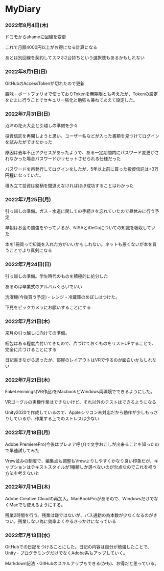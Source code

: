 # MyDiary
### 2022年8月4日(木)
<p>ドコモからahamoに回線を変更</p>
<p>これで月額4000円以上がお得になる計算になる</p>
<p>あとは別回線を契約してスマホ2台持ちという選択肢もあるかもしれない</p>

### 2022年8月1日(日)
<p>GitHubのAccessTokenが切れたので更新</p>
<p>趣味・ポートフォリオで使っておりTokenを無期限とも考えたが、Tokenの設定をたまに行うことでセキュリー強化と勉強も兼ねてあえて設定した。</p>


### 2022年7月31日(日)
<p>沼津の花火大会と引越しの準備を少々</p>
<p>投資信託を再開しようと思い、ユーザー名などが入った書類を見つけてログインを試みたができなかった</p>
<p>原因は去年不正アクセスがあったようで、ある一定期間内にパスワード変更がされなかった場合パスワードがリセットさせられる仕様だった</p>
<p>パスワードを再発行してログインをしたが、5年以上前に買った投資信託は+3万円程になっていた。</p>
<p>積み立て投資は銘柄を間違えなければほぼ成功することはわかった</p>


### 2022年7月25日(月)
<p>引っ越しの準備。ガス・水道に関しての手続きを忘れていたので昼休みに行う予定</p>
<p>早朝はお金の勉強をやっているが、NISAとiDeCoについての知識を吸収していた</p>
<p>本を1冊買って知識を入れた方がいいかもしれない。ネットも悪くないが本を買うことでより真剣になる</p>


### 2022年7月24日(日)
<p>引っ越しの準備。学生時代のものを積極的に処分した</p>
<p>あるのは卒業式のアルバムぐらいでいい</p>
<p>洗濯機(今後買う予定)・レンジ・冷蔵庫のめぼしはつけた。</p>
<p>下見をビックカメラにお願いすることにする</p>

### 2022年7月21日(木)
<p>来月の引っ越しに向けての準備。</p>
<p>梱包はある程度片付いてきたので、片づけておくものをリストUPすることで、完全に片づけることにする</p>
<p>日記書きながら思ったが、部屋のレイアウトはVRで作るのが面白いかもしれない</p>


### 2022年7月21日(木)
<p>FakeLemmings(VR作品)をMacbookとWindows両環境でできるようにした。</p>
<p>VRゴーグルの実機作業はできないけど、それ以外のテストはできるようになる</p>
<p>Unity2020で作成しているので、Appleシリコン未対応だから動作が少しもっさりしているが、作業する上でのストレスは少ない</p>

### 2022年7月18日(月)
<p>Adobe PremierePro(今後はプレミア呼び)で文字おこしが出来ることを知ったので早速試してみた</p>
<p>Vrew並みの制度で、編集点も調整もVrewよりしやすくかなり良い印象だが、キャプションはテキストスタイルが1種類しか選べないのが欠点なのでこれを補う方法を考えないと</p>

### 2022年7月14日(木)
<p>Adobe Creative Cloudの再加入。MacBookProがあるので、WindowsだけでなくMacでも使えるようにする。</p>
<p>残業2時間を行う。残業は嫌ではないが、バス通勤の為本数が少なくなるのがきつい。残業しない為に効率よくやるきっかけになっている</p>

### 2022年7月13日(水)
<p>GitHubでの日記をつけることにした。日記の内容は自分が勉強したことで、Unity・プログラミングだけでなくAdobe系もアップしていく。</p>
<p>Markdown記法・GitHubのスキルアップもできる(かも)、お得だと思っている。</p>
